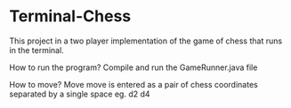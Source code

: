 # Terminal-Chess

This project in a two player implementation of the game of chess that runs in the terminal.

How to run the program?
        Compile and run the GameRunner.java file

How to move?
        Move move is entered as a pair of chess coordinates separated by a single space
        eg. d2 d4
